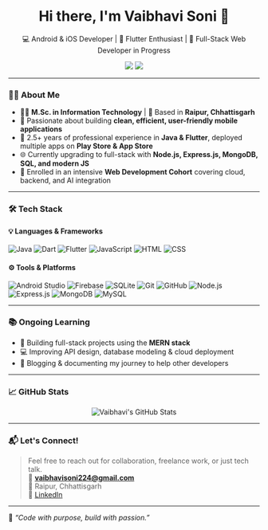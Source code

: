 <h1 align="center">Hi there, I'm Vaibhavi Soni 👋</h1>

<p align="center">
  💻 Android & iOS Developer | 🚀 Flutter Enthusiast | 🌱 Full-Stack Web Developer in Progress
</p>

<p align="center">
  <a href="mailto:vaibhavisoni224@gmail.com"><img src="https://img.shields.io/badge/Email-vaibhavisoni224@gmail.com-red?style=flat-square&logo=gmail"></a>
  <a href="https://www.linkedin.com/in/vaibhavisoni"><img src="https://img.shields.io/badge/LinkedIn-vaibhavisoni-blue?style=flat-square&logo=linkedin"></a>
</p>

---

### 👩‍💻 About Me

- 👩‍🎓 **M.Sc. in Information Technology** | 🏢 Based in **Raipur, Chhattisgarh**
- 🧠 Passionate about building **clean, efficient, user-friendly mobile applications**
- 📱 2.5+ years of professional experience in **Java & Flutter**, deployed multiple apps on **Play Store & App Store**
- 🌐 Currently upgrading to full-stack with **Node.js, Express.js, MongoDB, SQL, and modern JS**
- 🌱 Enrolled in an intensive **Web Development Cohort** covering cloud, backend, and AI integration

---

### 🛠 Tech Stack

#### 💡 Languages & Frameworks  
![Java](https://img.shields.io/badge/Java-blue.svg?style=flat&logo=java) 
![Dart](https://img.shields.io/badge/Dart-blue.svg?logo=dart)
![Flutter](https://img.shields.io/badge/Flutter-02569B.svg?logo=flutter)
![JavaScript](https://img.shields.io/badge/JavaScript-F7DF1E.svg?logo=javascript)
![HTML](https://img.shields.io/badge/HTML-E34F26.svg?logo=html5)
![CSS](https://img.shields.io/badge/CSS-1572B6.svg?logo=css3)

#### ⚙️ Tools & Platforms  
![Android Studio](https://img.shields.io/badge/Android_Studio-3DDC84.svg?logo=android-studio)
![Firebase](https://img.shields.io/badge/Firebase-FFCA28.svg?logo=firebase)
![SQLite](https://img.shields.io/badge/SQLite-003B57.svg?logo=sqlite)
![Git](https://img.shields.io/badge/Git-F05032.svg?logo=git)
![GitHub](https://img.shields.io/badge/GitHub-181717.svg?logo=github)
![Node.js](https://img.shields.io/badge/Node.js-339933.svg?logo=node.js)
![Express.js](https://img.shields.io/badge/Express.js-000000.svg?logo=express)
![MongoDB](https://img.shields.io/badge/MongoDB-47A248.svg?logo=mongodb)
![MySQL](https://img.shields.io/badge/MySQL-4479A1.svg?logo=mysql)

---

### 📚 Ongoing Learning

- 🌱 Building full-stack projects using the **MERN stack**
- 💻 Improving API design, database modeling & cloud deployment
- 📖 Blogging & documenting my journey to help other developers

---

### 📈 GitHub Stats

<p align="center">
  <img src="https://github-readme-stats.vercel.app/api?username=your-github-username&show_icons=true&theme=radical" alt="Vaibhavi's GitHub Stats" />
</p>

---

### 📬 Let's Connect!

> Feel free to reach out for collaboration, freelance work, or just tech talk.  
📧 **vaibhavisoni224@gmail.com**  
📍 Raipur, Chhattisgarh  
🔗 [LinkedIn](https://www.linkedin.com/in/vaibhavisoni)

---

🌟 *“Code with purpose, build with passion.”*

